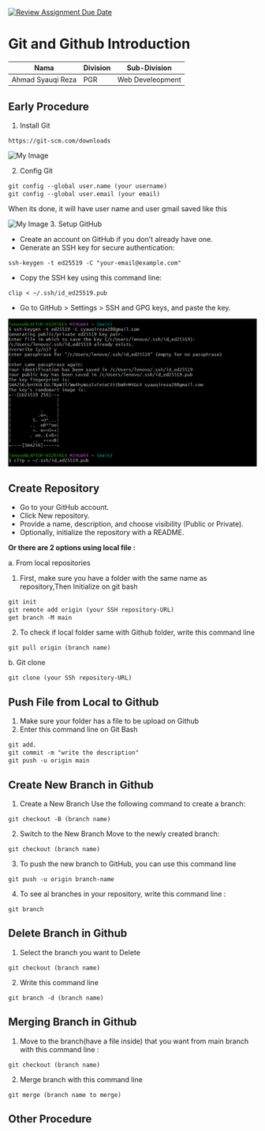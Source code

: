 [![Review Assignment Due Date](https://classroom.github.com/assets/deadline-readme-button-22041afd0340ce965d47ae6ef1cefeee28c7c493a6346c4f15d667ab976d596c.svg)](https://classroom.github.com/a/tbEHDGEc)

# Git and Github Introduction

| Nama              | Division | Sub-Division     |
| ----------------- | -------- | ---------------- |
| Ahmad Syauqi Reza | PGR      | Web Develeopment |

## Early Procedure

1. Install Git

```
https://git-scm.com/downloads
```

![My Image](image/instal.png)

2. Config Git

```
git config --global user.name (your username)
git config --global user.email (your email)
```

When its done, it will have user name and user gmail saved like this

![My Image](image/configl.png) 3. Setup GitHub

- Create an account on GitHub if you don’t already have one.
- Generate an SSH key for secure authentication:

```
ssh-keygen -t ed25519 -C "your-email@example.com"
```

- Copy the SSH key using this command line:

```
clip < ~/.ssh/id_ed25519.pub
```

- Go to GitHub > Settings > SSH and GPG keys, and paste the key.

![My Image](image/ssh.png)

## Create Repository

- Go to your GitHub account.
- Click New repository.
- Provide a name, description, and choose visibility (Public or Private).
- Optionally, initialize the repository with a README.

**Or there are 2 options using local file :**

a. From local repositories

1.  First, make sure you have a folder with the same name as repository,Then Initialize on git bash

```
git init
git remote add origin (your SSH repository-URL)
get branch -M main
```

2. To check if local folder same with Github folder, write this command line

```
git pull origin (branch name)
```

b. Git clone

```
git clone (your SSh repository-URL)
```

## Push File from Local to Github

1. Make sure your folder has a file to be upload on Github
2. Enter this command line on Git Bash

```
git add.
git commit -m "write the description"
git push -u origin main
```

## Create New Branch in Github

1. Create a New Branch
   Use the following command to create a branch:

```
git checkout -B (branch name)
```

2. Switch to the New Branch
   Move to the newly created branch:

```
git checkout (branch name)
```

3. To push the new branch to GitHub, you can use this command line

```
git push -u origin branch-name
```

4. To see al branches in your repository, write this command line :

```
git branch
```

## Delete Branch in Github

1. Select the branch you want to Delete

```
git checkout (branch name)
```

2. Write this command line

```
git branch -d (branch name)
```

## Merging Branch in Github

1. Move to the branch(have a file inside) that you want from main branch with this command line :

```
git checkout (branch name)
```

2. Merge branch with this command line

```
git merge (branch name to merge)
```

## Other Procedure
